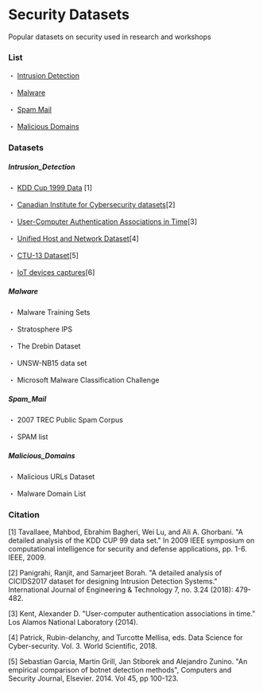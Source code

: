 # Security Datasets

Popular datasets on security used in research and workshops

### List

・ [Intrusion Detection](#Intrusion_Detection)

・ [Malware](#Malware)

・ [Spam Mail](#Spam_Mail)

・ [Malicious Domains](#Malicious_Domains)

### Datasets

##### Intrusion_Detection
・ [KDD Cup 1999 Data](http://kdd.ics.uci.edu/databases/kddcup99/kddcup99.html) [1]

・ [Canadian Institute for Cybersecurity datasets](https://www.unb.ca/cic/datasets/index.html)[2]

・ [User-Computer Authentication Associations in Time](https://csr.lanl.gov/data/auth/)[3]

・ [Unified Host and Network Dataset](https://csr.lanl.gov/data/2017/)[4] 

・ [CTU-13 Dataset](https://www.stratosphereips.org/datasets-ctu13)[5]

・ [IoT devices captures](https://research.aalto.fi/en/datasets/iot-devices-captures)[6]

##### Malware 
・ Malware Training Sets

・ Stratosphere IPS

・ The Drebin Dataset

・ UNSW-NB15 data set

・ Microsoft Malware Classification Challenge

##### Spam_Mail 
・ 2007 TREC Public Spam Corpus

・ SPAM list

##### Malicious_Domains
・ Malicious URLs Dataset 

・ Malware Domain List

### Citation
[1] Tavallaee, Mahbod, Ebrahim Bagheri, Wei Lu, and Ali A. Ghorbani. "A detailed analysis of the KDD CUP 99 data set." In 2009 IEEE symposium on computational intelligence for security and defense applications, pp. 1-6. IEEE, 2009.

[2] Panigrahi, Ranjit, and Samarjeet Borah. "A detailed analysis of CICIDS2017 dataset for designing Intrusion Detection Systems." International Journal of Engineering & Technology 7, no. 3.24 (2018): 479-482.

[3] Kent, Alexander D. "User-computer authentication associations in time." Los Alamos National Laboratory (2014).

[4] Patrick, Rubin-delanchy, and Turcotte Mellisa, eds. Data Science for Cyber-security. Vol. 3. World Scientific, 2018.

[5] Sebastian Garcia, Martin Grill, Jan Stiborek and Alejandro Zunino. "An empirical comparison of botnet detection methods", Computers and Security Journal, Elsevier. 2014. Vol 45, pp 100-123.
